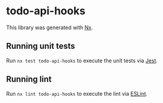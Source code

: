 # todo-api-hooks

This library was generated with [Nx](https://nx.dev).

## Running unit tests

Run `nx test todo-api-hooks` to execute the unit tests via [Jest](https://jestjs.io).

## Running lint

Run `nx lint todo-api-hooks` to execute the lint via [ESLint](https://eslint.org/).
